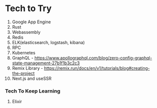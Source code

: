 # Tech to Try 

1. Google App Engine
3. Rust
4. Webassembly
5. Redis
6. ELK(elasticsearch, logstash, kibana)
7. RPC
8. Kubernetes
8. GraphQL - https://www.apollographql.com/blog/zero-config-graphql-state-management-27b1f1b3c2c3
9. Remix Library - https://remix.run/docs/en/v1/tutorials/blog#creating-the-project
10. Next.js and useSSR

### Tech To Keep Learning

1. Elixir